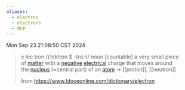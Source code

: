 ```yaml
---
aliases:
  - electron
  - electrons
  - 电子
---
```

Mon Sep 23 21:08:50 CST 2024

> e‧lec‧tron /ɪˈlektrɒn $ -trɑːn/ noun [countable]
> a very small piece of [matter](https://www.ldoceonline.com/dictionary/matter "matter") with a [negative](https://www.ldoceonline.com/dictionary/negative "negative") [electrical](https://www.ldoceonline.com/dictionary/electrical "electrical") charge that moves around the [nucleus](https://www.ldoceonline.com/dictionary/nucleus "nucleus") (=central part) of an [atom](https://www.ldoceonline.com/dictionary/atom "atom") → [[proton]], [[neutron]]
> 
> from https://www.ldoceonline.com/dictionary/electron
